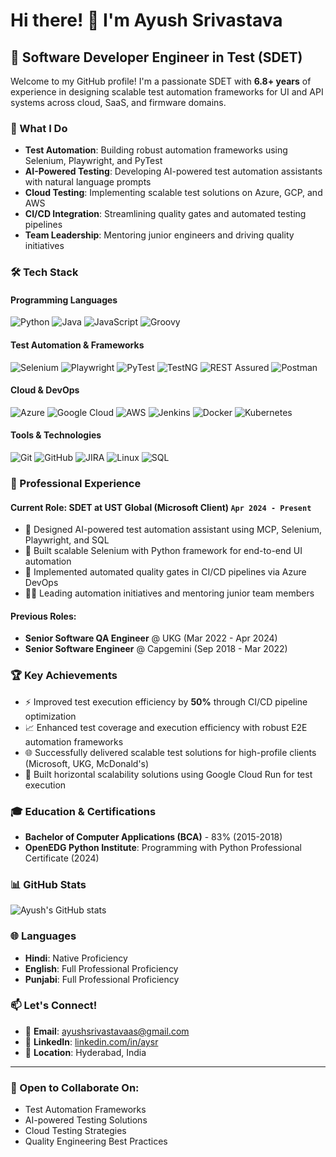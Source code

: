 # Hi there! 👋 I'm Ayush Srivastava

## 🚀 Software Developer Engineer in Test (SDET)

Welcome to my GitHub profile! I'm a passionate SDET with **6.8+ years** of experience in designing scalable test automation frameworks for UI and API systems across cloud, SaaS, and firmware domains.

### 🎯 What I Do
- **Test Automation**: Building robust automation frameworks using Selenium, Playwright, and PyTest
- **AI-Powered Testing**: Developing AI-powered test automation assistants with natural language prompts
- **Cloud Testing**: Implementing scalable test solutions on Azure, GCP, and AWS
- **CI/CD Integration**: Streamlining quality gates and automated testing pipelines
- **Team Leadership**: Mentoring junior engineers and driving quality initiatives

### 🛠️ Tech Stack

#### **Programming Languages**
![Python](https://img.shields.io/badge/Python-3776AB?style=for-the-badge&logo=python&logoColor=white)
![Java](https://img.shields.io/badge/Java-ED8B00?style=for-the-badge&logo=java&logoColor=white)
![JavaScript](https://img.shields.io/badge/JavaScript-F7DF1E?style=for-the-badge&logo=javascript&logoColor=black)
![Groovy](https://img.shields.io/badge/Groovy-4298B8?style=for-the-badge&logo=apachegroovy&logoColor=white)

#### **Test Automation & Frameworks**
![Selenium](https://img.shields.io/badge/Selenium-43B02A?style=for-the-badge&logo=selenium&logoColor=white)
![Playwright](https://img.shields.io/badge/Playwright-2EAD33?style=for-the-badge&logo=playwright&logoColor=white)
![PyTest](https://img.shields.io/badge/PyTest-0A9EDC?style=for-the-badge&logo=pytest&logoColor=white)
![TestNG](https://img.shields.io/badge/TestNG-DC382D?style=for-the-badge&logo=testng&logoColor=white)
![REST Assured](https://img.shields.io/badge/REST_Assured-25D366?style=for-the-badge&logoColor=white)
![Postman](https://img.shields.io/badge/Postman-FF6C37?style=for-the-badge&logo=postman&logoColor=white)

#### **Cloud & DevOps**
![Azure](https://img.shields.io/badge/Microsoft_Azure-0089D0?style=for-the-badge&logo=microsoft-azure&logoColor=white)
![Google Cloud](https://img.shields.io/badge/Google_Cloud-4285F4?style=for-the-badge&logo=google-cloud&logoColor=white)
![AWS](https://img.shields.io/badge/Amazon_AWS-232F3E?style=for-the-badge&logo=amazon-aws&logoColor=white)
![Jenkins](https://img.shields.io/badge/Jenkins-D24939?style=for-the-badge&logo=jenkins&logoColor=white)
![Docker](https://img.shields.io/badge/Docker-2496ED?style=for-the-badge&logo=docker&logoColor=white)
![Kubernetes](https://img.shields.io/badge/Kubernetes-326CE5?style=for-the-badge&logo=kubernetes&logoColor=white)

#### **Tools & Technologies**
![Git](https://img.shields.io/badge/Git-F05032?style=for-the-badge&logo=git&logoColor=white)
![GitHub](https://img.shields.io/badge/GitHub-181717?style=for-the-badge&logo=github&logoColor=white)
![JIRA](https://img.shields.io/badge/JIRA-0052CC?style=for-the-badge&logo=jira&logoColor=white)
![Linux](https://img.shields.io/badge/Linux-FCC624?style=for-the-badge&logo=linux&logoColor=black)
![SQL](https://img.shields.io/badge/SQL-4479A1?style=for-the-badge&logo=mysql&logoColor=white)

### 💼 Professional Experience

#### **Current Role: SDET at UST Global (Microsoft Client)** `Apr 2024 - Present`
- 🤖 Designed AI-powered test automation assistant using MCP, Selenium, Playwright, and SQL
- 🔧 Built scalable Selenium with Python framework for end-to-end UI automation
- 🚀 Implemented automated quality gates in CI/CD pipelines via Azure DevOps
- 👨‍🏫 Leading automation initiatives and mentoring junior team members

#### **Previous Roles:**
- **Senior Software QA Engineer** @ UKG (Mar 2022 - Apr 2024)
- **Senior Software Engineer** @ Capgemini (Sep 2018 - Mar 2022)

### 🏆 Key Achievements
- ⚡ Improved test execution efficiency by **50%** through CI/CD pipeline optimization
- 📈 Enhanced test coverage and execution efficiency with robust E2E automation frameworks
- 🌐 Successfully delivered scalable test solutions for high-profile clients (Microsoft, UKG, McDonald's)
- 🎯 Built horizontal scalability solutions using Google Cloud Run for test execution

### 🎓 Education & Certifications
- **Bachelor of Computer Applications (BCA)** - 83% (2015-2018)
- **OpenEDG Python Institute**: Programming with Python Professional Certificate (2024)

### 📊 GitHub Stats
![Ayush's GitHub stats](https://github-readme-stats.vercel.app/api?username=ayush-a-srivastava&show_icons=true&theme=radical)

### 🌐 Languages
- **Hindi**: Native Proficiency
- **English**: Full Professional Proficiency  
- **Punjabi**: Full Professional Proficiency

### 📫 Let's Connect!
- 📧 **Email**: ayushsrivastavaas@gmail.com
- 💼 **LinkedIn**: [linkedin.com/in/aysr](https://linkedin.com/in/aysr)
- 📍 **Location**: Hyderabad, India

---

### 🤝 Open to Collaborate On:
- Test Automation Frameworks
- AI-powered Testing Solutions
- Cloud Testing Strategies
- Quality Engineering Best Practices

